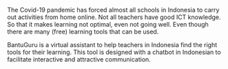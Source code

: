 The Covid-19 pandemic has forced almost all schools in Indonesia to carry out activities from home online. Not all teachers have good ICT knowledge. So that it makes learning not optimal, even not going well. Even though there are many (free) learning tools that can be used.

BantuGuru is a virtual assistant to help teachers in Indonesia find the right tools for their learning. This tool is designed with a chatbot in Indonesian to facilitate interactive and attractive communication.
